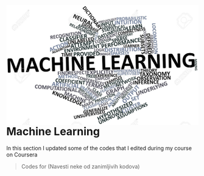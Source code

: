 <img src="MachineIcon.png" align="right"/>

# Machine Learning
In this section I updated some of the codes that I edited during my course on Coursera

> Codes for (Navesti neke od zanimljivih kodova)
